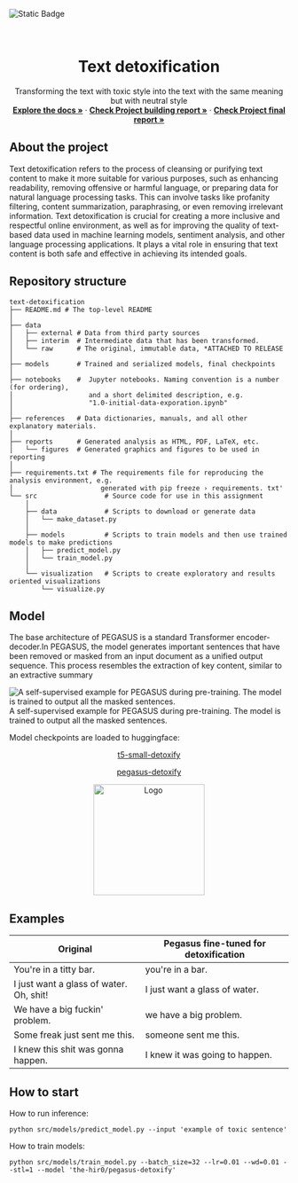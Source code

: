 ![Static Badge](https://img.shields.io/badge/LICENSE-MIT-green?link=https%3A%2F%2Fgithub.com%2FSpeedFireF%2FSMB%2Fblob%2Fmain%2FLICENSE)

<!-- PROJECT LOGO -->
<br />
<div align="center">
  <a href="https://github.com/othneildrew/Best-README-Template">
   
  </a>

  <h1 align="center">Text detoxification</h1>

  <p align="center">
        Transforming the text with toxic style into the text with the same meaning but with neutral style
    <br />
    <a href="https://github.com/thehir0/Text-Detoxification"><strong>Explore the docs »</strong></a>
     ·
    <a href="https://docs.google.com/document/d/1U4zRcRL26EFCTSfbTOdD8aJ2srpwPO2wwZLsdOKzUok/edit?usp=sharing"><strong>Check Project building report »</strong></a>
      ·
    <a href="https://docs.google.com/document/d/1rClSrcpUB6jXCL_HoIlxYy_BZhv-AaFkyKIn0_9XHik/edit?usp=sharing"><strong>Check Project final report »</strong></a>
    <br />
  </p>
  </p>
</div>

## About the project
Text detoxification refers to the process of cleansing or purifying text content to make it more suitable for various purposes, such as enhancing readability, removing offensive or harmful language, or preparing data for natural language processing tasks. This can involve tasks like profanity filtering, content summarization, paraphrasing, or even removing irrelevant information. Text detoxification is crucial for creating a more inclusive and respectful online environment, as well as for improving the quality of text-based data used in machine learning models, sentiment analysis, and other language processing applications. It plays a vital role in ensuring that text content is both safe and effective in achieving its intended goals.

## Repository structure
```
text-detoxification
├── README.md # The top-level README
│
├── data 
│   ├── external # Data from third party sources
│   ├── interim  # Intermediate data that has been transformed.
│   └── raw      # The original, immutable data, *ATTACHED TO RELEASE
│
├── models       # Trained and serialized models, final checkpoints
│
├── notebooks    #  Jupyter notebooks. Naming convention is a number (for ordering),
│                   and a short delimited description, e.g.
│                   "1.0-initial-data-exporation.ipynb"            
│ 
├── references   # Data dictionaries, manuals, and all other explanatory materials.
│
├── reports      # Generated analysis as HTML, PDF, LaTeX, etc.
│   └── figures  # Generated graphics and figures to be used in reporting
│
├── requirements.txt # The requirements file for reproducing the analysis environment, e.g.
│                      generated with pip freeze › requirements. txt'
└── src                 # Source code for use in this assignment
    │                 
    ├── data            # Scripts to download or generate data
    │   └── make_dataset.py
    │
    ├── models          # Scripts to train models and then use trained models to make predictions
    │   ├── predict_model.py
    │   └── train_model.py
    │   
    └── visualization   # Scripts to create exploratory and results oriented visualizations
        └── visualize.py
```

## Model

The base architecture of PEGASUS is a standard Transformer encoder-decoder.In PEGASUS, the model generates important sentences that have been removed or masked from an input document as a unified output sequence. This process resembles the extraction of key content, similar to an extractive summary


![A self-supervised example for PEGASUS during pre-training. The model is trained to output all the masked sentences.](https://1.bp.blogspot.com/-TSor4o51jGI/Xt50lkj6blI/AAAAAAAAGDs/TrDe9jv13WEwk9NQNebQL63jtY8n6JFGwCLcBGAsYHQ/s1600/image1.gif)
A self-supervised example for PEGASUS during pre-training. The model is trained to output all the masked sentences.

Model checkpoints are loaded to huggingface:
<div align="center">
  
[t5-small-detoxify](https://huggingface.co/the-hir0/t5-small-detoxify)

[pegasus-detoxify](https://huggingface.co/the-hir0/pegasus-detoxify)

<img src="https://huggingface.co/datasets/huggingface/brand-assets/resolve/main/hf-logo.png" alt="Logo" width="200" height="200">
</div>

## Examples

| Original                                | Pegasus fine-tuned for detoxification |
|-----------------------------------------|---------------------------------------|
| You're in a titty bar.                  | you're in a bar.                      |
| I just want a glass of water. Oh, shit! | I just want a glass of water.         |
| We have a big fuckin' problem.          | we have a big problem.                |
| Some freak just sent me this.           | someone sent me this.                 |
| I knew this shit was gonna happen.      | I knew it was going to happen.        |

## How to start

How to run inference:

`python src/models/predict_model.py --input 'example of toxic sentence'`

How to train models:

`python src/models/train_model.py --batch_size=32 --lr=0.01 --wd=0.01 --stl=1 --model 'the-hir0/pegasus-detoxify'`

